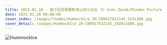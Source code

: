 ```yaml
---
title: 2023.01.10 - 爱沙尼亚佩普斯湖上的小冰丘 (© Sven Zacek/Minden Pictures)
date: 2023.01.10 00:00:00
cover_index: /images/thumbs/HummockIce_ZH-CN9917832145_533x300.jpg
cover_detail: /images/HummockIce_ZH-CN9917832145_1920x1080.jpg
---
```


![HummockIce](/images/HummockIce_ZH-CN9917832145_1920x1080.jpg)
